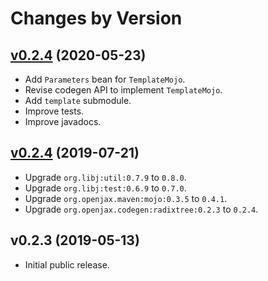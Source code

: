 # Changes by Version

## [v0.2.4](https://github.com/openjax/codegen/compare/cdeacd85e8d3e1fd612fe9961ce6702119a38749..HEAD) (2020-05-23)
* Add `Parameters` bean for `TemplateMojo`.
* Revise codegen API to implement `TemplateMojo`.
* Add `template` submodule.
* Improve tests.
* Improve javadocs.

## [v0.2.4](https://github.com/openjax/codegen/compare/4971f5113bccb5cd3823664af2214abd655c4b00..cdeacd85e8d3e1fd612fe9961ce6702119a38749) (2019-07-21)
* Upgrade `org.libj:util:0.7.9` to `0.8.0`.
* Upgrade `org.libj:test:0.6.9` to `0.7.0`.
* Upgrade `org.openjax.maven:mojo:0.3.5` to `0.4.1`.
* Upgrade `org.openjax.codegen:radixtree:0.2.3` to `0.2.4`.

## v0.2.3 (2019-05-13)
* Initial public release.